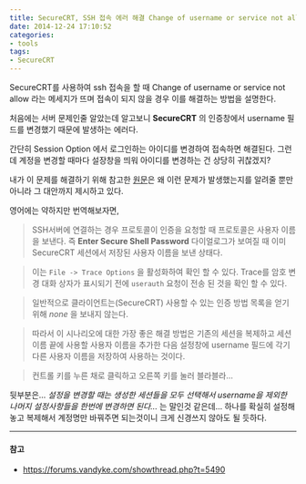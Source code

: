 ```yaml
---
title: SecureCRT, SSH 접속 에러 해결 Change of username or service not allow
date: 2014-12-24 17:10:52
categories:
- tools
tags:
- SecureCRT
---
```


SecureCRT를 사용하여 ssh 접속을 할 때 Change of username or service not allow 라는 메세지가 뜨며 접속이 되지 않을 경우 이를 해결하는 방법을 설명한다.

<!-- more -->

처음에는 서버 문제인줄 알았는데 알고보니 **SecureCRT** 의 인증창에서 username 필드를 변경했기 때문에 발생하는 에러다.

간단히 Session Option 에서 로그인하는 아이디를 변경하여 접속하면 해결된다. 그런데 계정을 변경할 때마다 설장창을 띄워 아이디를 변경하는 건 상당히 귀찮겠지?

내가 이 문제를 해결하기 위해 참고한 [원문](https://forums.vandyke.com/showthread.php?t=5490)은 왜 이런 문제가 발생했는지를 알려줄 뿐만 아니라 그 대안까지 제시하고 있다.

영어에는 약하지만 번역해보자면,

> SSH서버에 연결하는 경우 프로토콜이 인증을 요청할 때 프로토콜은 사용자 이름을 보낸다. 즉 **Enter Secure Shell Password** 다이얼로그가 보여질 때 이미 SecureCRT 세션에서 저장된 사용자 이름을 보낸 상태다.

>이는 `File -> Trace Options` 을 활성화하여 확인 할 수 있다. Trace를 암호 변경 대화 상자가 표시되기 전에 `userauth` 요청이 전송 된 것을 확인 할 수 있다.

>일반적으로 클라이언트는(SecureCRT) 사용할 수 있는 인증 방법 목록을 얻기 위해 *none* 을 보내지 않는다.

>따라서 이 시나리오에 대한 가장 좋은 해결 방법은 기존의 세션을 복제하고 세션 이름 끝에 사용할 사용자 이름을 추가한 다음 설정창에 username 필드에 각기 다른 사용자 이름을 저장하여 사용하는 것이다.

> 컨트롤 키를 누른 채로 클릭하고 오른쪽 키를 눌러 블라블라...

뒷부분은... *설정을 변경할 때는 생성한 세션들을 모두 선택해서 username을 제외한 나머지 설정사항들을 한번에 변경하면 된다...* 는 말인것 같은데... 하나를 확실히 설정해놓고 복제해서 계정명만 바꿔주면 되는것이니 크게 신경쓰지 않아도 될 듯하다.

---

#### 참고
- https://forums.vandyke.com/showthread.php?t=5490
